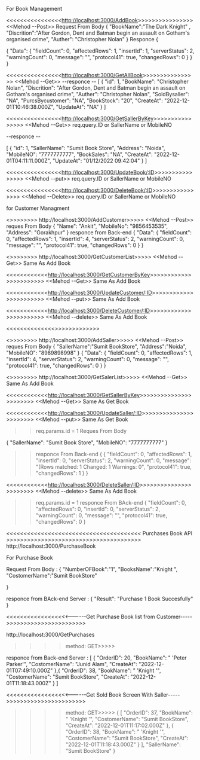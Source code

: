 For Book Management 


<<<<<<<<<<<<<<<<<http://localhost:3000/AddBook>>>>>>>>>>>>>>>>>
<<Mehod --Post>>
Request  From Body
{
            "BookName":"The Dark Knight" ,
            "Discrition":"After Gordon, Dent and Batman begin an assault on Gotham's organised crime",
            "Auther": "Christopher Nolan"
}
Responce {

{
    "Data": {
        "fieldCount": 0,
        "affectedRows": 1,
        "insertId": 1,
        "serverStatus": 2,
        "warningCount": 0,
        "message": "",
        "protocol41": true,
        "changedRows": 0
    }
}
}


<<<<<<<<<<<<<<<<<http://localhost:3000/GetAllBook>>>>>>>>>>>>>>>>>
<<Mehod --Get>>
--responce --
[
    {
        "id": 1,
        "BookName": "Christopher Nolan",
        "Discrition": "After Gordon, Dent and Batman begin an assault on Gotham's organised crime",
        "Auther": "Christopher Nolan",
        "SoldBysaller": "NA",
        "PurcsBycustomer": "NA",
        "BookStock": "20",
        "CreateAt": "2022-12-01T10:46:38.000Z",
        "UpdateAt": "NA"
    }
]

<<<<<<<<<<<<<<<<<http://localhost:3000/GetSallerByKey>>>>>>>>>>>>>>>>>
<<Mehod --Get>>
req.query.ID or SallerName or MobileNO

--responce --


[
    {
        "id": 1,
        "SallerName": "Sumit Book Store",
        "Address": "Noida",
        "MobileNO": "7777777777",
        "BookSales": "NA",
        "CreateAt": "2022-12-01T04:11:11.000Z",
        "UpdateAt": "01/12/2022 09:42:04"
    }
]


<<<<<<<<<<<<<<<<<http://localhost:3000/UpdateBook/:ID>>>>>>>>>>>>>>>>>
<<Mehod --put>>
req.query.ID or SallerName or MobileNO



<<<<<<<<<<<<<<<<<http://localhost:3000/DeleteBook/:ID>>>>>>>>>>>>>>>>>
<<Mehod --Delete>>
req.query.ID or SallerName or MobileNO


for Customer Managment


<>>>>>>>> http://localhost:3000/AddCustomer>>>>>
<<Mehod --Post>>
reques  From Body
{
            "Name": "Ankit",
            "MobileNo": "9856453535",
            "Address": "Gorakhpur"
}
responce from Back-end
{
    "Data": {
        "fieldCount": 0,
        "affectedRows": 1,
        "insertId": 4,
        "serverStatus": 2,
        "warningCount": 0,
        "message": "",
        "protocol41": true,
        "changedRows": 0
    }
} 


<>>>>>>>> http://localhost:3000/GetCustomerList>>>>>
<<Mehod --Get>>
Same As Add Book


<<<<<<<<<<<<<http://localhost:3000/GetCustomerByKey>>>>>>>>>>>>>>>>>>>>>>>>
<<Mehod --Get>>
Same As Add Book

<<<<<<<<<<<<<http://localhost:3000/UpdateCustomer/:ID>>>>>>>>>>>>>>>>>>>>>>>>
<<Mehod --put>>
Same As Add Book


<<<<<<<<<<<<<http://localhost:3000/DeleteCustomer/:ID>>>>>>>>>>>>>>>>>>>>>>>>
<<Mehod --delete>>
Same As Add Book








<<<<<<<<<<<<<<<for Saller  Management>>>>>>>>>>>>>>


<>>>>>>>> http://localhost:3000/AddSaller>>>>>
<<Mehod --Post>>
reques  From Body
{
    "SallerName":"Sumit BookStore",
            "Address":"Noida",
            "MobileNO": "8989898998"
}
{
    "Data": {
        "fieldCount": 0,
        "affectedRows": 1,
        "insertId": 4,
        "serverStatus": 2,
        "warningCount": 0,
        "message": "",
        "protocol41": true,
        "changedRows": 0
    }
}


<>>>>>>>> http://localhost:3000/GetSalerList>>>>>
<<Mehod --Get>>
Same As Add Book


<<<<<<<<<<<<<http://localhost:3000/GetSallerByKey>>>>>>>>>>>>>>>>>>>>>>>>
<<Mehod --Get>>
Same As Get Book

<<<<<<<<<<<<<http://localhost:3000/UpdateSaller/:ID>>>>>>>>>>>>>>>>>>>>>>>>
<<Mehod --put>>
Same As Get Book

>>req.params.id  = 1
>>Reques From Body

{
    "SallerName": "Sumit Book Store",
     "MobileNO": "7777777777"
}
>>responce From Back-end
{
    {
    "fieldCount": 0,
    "affectedRows": 1,
    "insertId": 0,
    "serverStatus": 2,
    "warningCount": 0,
    "message": "(Rows matched: 1  Changed: 1  Warnings: 0",
    "protocol41": true,
    "changedRows": 1
}
}


<<<<<<<<<<<<<http://localhost:3000/DeleteSaller/:ID>>>>>>>>>>>>>>>>>>>>>>>>
<<Mehod --delete>>
Same As Add Book


>> req.params.id  = 1
>> responce From BAck-end
 {
    "fieldCount": 0,
    "affectedRows": 0,
    "insertId": 0,
    "serverStatus": 2,
    "warningCount": 0,
    "message": "",
    "protocol41": true,
    "changedRows": 0
}




<<<<<<<<<<<<<<<<<<<<<<<<<<<<<<<<<<<<<<< Purchases Book API >>>>>>>>>>>>>>>>>>>>>>>>>>>>>>>>>>>>>>>
http://localhost:3000/PurchaseBook

For Purchase Book 

Request From Body :
{
    "NumberOFBook":"1",
    "BooksName":"Knight ",
    "CostomerName":"Sumit BookStore"

}


responce from BAck-end Server :
{
    "Result": "Purchase 1 Book Succesfully" 
}


<<<<<<<<<<<<<<<<<<------Get Purchase Book list from Customer----->>>>>>>>>>>>>>>>>>>>>>>

http://localhost:3000/GetPurchases
>>>>method: GET>>>>>

responce from Back-end Server :
[
    {
        "OrderID": 20,
        "BookName": " 'Peter Parker'",
        "CostomerName": "Junid Alam",
        "CreateAt": "2022-12-01T07:49:10.000Z"
    },{
        "OrderID": 38,
        "BookName": " 'Knight '",
        "CostomerName": "Sumit BookStore",
        "CreateAt": "2022-12-01T11:18:43.000Z"
    }
]






<<<<<<<<<<<<<<<<<<------Get Sold Book Screen With Saller----->>>>>>>>>>>>>>>>>>>>>>>
>>>>method: GET>>>>>
{
    [
            "OrderID": 37,
            "BookName": " 'Knight '",
            "CostomerName": "Sumit BookStore",
            "CreateAt": "2022-12-01T11:17:02.000Z"
        },
        {
            "OrderID": 38,
            "BookName": " 'Knight '",
            "CostomerName": "Sumit BookStore",
            "CreateAt": "2022-12-01T11:18:43.000Z"
        }
    ],
    "SallerName": "Sumit BookStore"
}